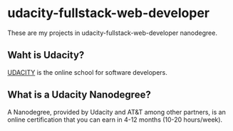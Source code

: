 # udacity-fullstack-web-developer
These are my projects in udacity-fullstack-web-developer nanodegree.

## Waht is Udacity?
[UDACITY](https://www.udacity.com) is the online school for software developers.

## What is a Udacity Nanodegree?
A Nanodegree, provided by Udacity and AT&T among other partners, is an online certification that you can earn in 4-12 months (10-20 hours/week).
